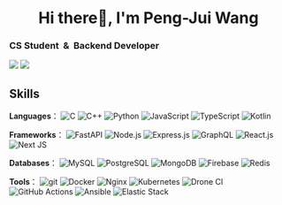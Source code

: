 <h1 align="center">Hi there👋, I'm Peng-Jui Wang</h1>

### CS Student &nbsp;&&nbsp; Backend Developer

![](https://github-profile-summary-cards.vercel.app/api/cards/stats?username=james5418&theme=tokyonight)
![](http://github-profile-summary-cards.vercel.app/api/cards/most-commit-language?username=james5418&theme=tokyonight)

## Skills

**Languages**：
  ![C](https://img.shields.io/badge/C-%2300599C.svg?&logo=c&logoColor=white)
  ![C++](https://img.shields.io/badge/C%2B%2B-00599C?logo=c%2B%2B&logoColor=white)
  ![Python](https://img.shields.io/badge/Python-3670A0?&logo=python&logoColor=ffdd54)
  ![JavaScript](https://img.shields.io/badge/-JavaScript-F7DF1E?logo=javascript&logoColor=white)
  ![TypeScript](https://img.shields.io/badge/TypeScript-%23007ACC.svg?logo=typescript&logoColor=white)
  ![Kotlin](https://img.shields.io/badge/Kotlin-%230095D5.svg?logo=kotlin&logoColor=white)
  <!--   ![Go](https://img.shields.io/badge/GO-%2300ADD8.svg?logo=go&logoColor=white) -->

**Frameworks**：
  ![FastAPI]( https://img.shields.io/badge/FastAPI-109989?logo=FASTAPI&logoColor=white)
  ![Node.js](https://img.shields.io/badge/Node.js-6DA55F?&logo=node.js&logoColor=white)
  ![Express.js](https://img.shields.io/badge/Express.js-%23404d59.svg?&logo=express&logoColor=%2361DAFB)
  ![GraphQL](https://img.shields.io/badge/-GraphQL-E10098?logo=graphql&logoColor=white)
  ![React.js](https://img.shields.io/badge/React-20232A?logo=react&logoColor=61DAFB)
  ![Next JS](https://img.shields.io/badge/Next-black?logo=next.js&logoColor=white)
  <!--   ![Gin](https://custom-icon-badges.herokuapp.com/badge/-Gin-00ADD8?logo=gin&logoColor=white) -->

**Databases**：
  ![MySQL](https://img.shields.io/badge/-MySQL-4479A1?logo=mysql&logoColor=white)
  ![PostgreSQL](https://img.shields.io/badge/PostgreSQL-316192?logo=postgresql&logoColor=white)
  ![MongoDB](https://img.shields.io/badge/MongoDB-4EA94B?logo=mongodb&logoColor=white)
  ![Firebase](https://img.shields.io/badge/Firebase-%23039BE5.svg?logo=firebase)
  ![Redis](https://img.shields.io/badge/Redis-%23DD0031.svg?logo=redis&logoColor=white)

 **Tools**： 
  ![git](https://img.shields.io/badge/-Git-F05032?logo=git&logoColor=white)
  ![Docker](https://img.shields.io/badge/Docker-2496ED?logo=docker&logoColor=white)
  ![Nginx](https://img.shields.io/badge/Nginx-%23009639.svg?logo=nginx&logoColor=white)
  ![Kubernetes](https://img.shields.io/badge/Kubernetes-326CE5?logo=Kubernetes&logoColor=white)
  ![Drone CI](https://img.shields.io/badge/Drone_CI-212121?logo=drone&logoColor=white)
  ![GitHub Actions](https://img.shields.io/badge/Github%20Actions-%232671E5.svg?logo=githubactions&logoColor=white)
  ![Ansible](https://img.shields.io/badge/Ansible-%231A1918.svg?logo=ansible&logoColor=white)
  ![Elastic Stack](https://img.shields.io/badge/-Elastic%20Stack-005571?logo=elastic-stack&logoColor=white)

